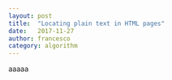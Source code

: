 ```yaml
---
layout: post
title:  "Locating plain text in HTML pages"
date:   2017-11-27
author: francesco
category: algorithm
---
```


aaaaa